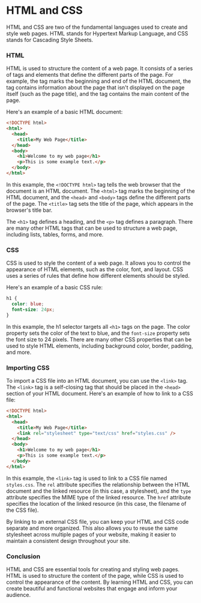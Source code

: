 # HTML and CSS

HTML and CSS are two of the fundamental languages used to create and style web pages. HTML stands for Hypertext Markup Language, and CSS stands for Cascading Style Sheets.

### HTML

HTML is used to structure the content of a web page. It consists of a series of tags and elements that define the different parts of the page. For example, the <html> tag marks the beginning and end of the HTML document, the <head> tag contains information about the page that isn't displayed on the page itself (such as the page title), and the <body> tag contains the main content of the page.

Here's an example of a basic HTML document:

```html
<!DOCTYPE html>
<html>
  <head>
    <title>My Web Page</title>
  </head>
  <body>
    <h1>Welcome to my web page</h1>
    <p>This is some example text.</p>
  </body>
</html>
```

In this example, the `<!DOCTYPE html>` tag tells the web browser that the document is an HTML document. The `<html>` tag marks the beginning of the HTML document, and the `<head>` and `<body>` tags define the different parts of the page. The `<title>` tag sets the title of the page, which appears in the browser's title bar.

The `<h1>` tag defines a heading, and the `<p>` tag defines a paragraph. There are many other HTML tags that can be used to structure a web page, including lists, tables, forms, and more.

### CSS

CSS is used to style the content of a web page. It allows you to control the appearance of HTML elements, such as the color, font, and layout. CSS uses a series of rules that define how different elements should be styled.

Here's an example of a basic CSS rule:

```css
h1 {
  color: blue;
  font-size: 24px;
}
```

In this example, the h1 selector targets all `<h1>` tags on the page. The color property sets the color of the text to blue, and the `font-size` property sets the font size to 24 pixels. There are many other CSS properties that can be used to style HTML elements, including background color, border, padding, and more.

### Importing CSS

To import a CSS file into an HTML document, you can use the `<link>` tag. The `<link>` tag is a self-closing tag that should be placed in the `<head>` section of your HTML document. Here's an example of how to link to a CSS file:

```html
<!DOCTYPE html>
<html>
  <head>
    <title>My Web Page</title>
    <link rel="stylesheet" type="text/css" href="styles.css" />
  </head>
  <body>
    <h1>Welcome to my web page</h1>
    <p>This is some example text.</p>
  </body>
</html>
```

In this example, the `<link>` tag is used to link to a CSS file named `styles.css`. The `rel` attribute specifies the relationship between the HTML document and the linked resource (in this case, a stylesheet), and the `type` attribute specifies the MIME type of the linked resource. The `href` attribute specifies the location of the linked resource (in this case, the filename of the CSS file).

By linking to an external CSS file, you can keep your HTML and CSS code separate and more organized. This also allows you to reuse the same stylesheet across multiple pages of your website, making it easier to maintain a consistent design throughout your site.

### Conclusion

HTML and CSS are essential tools for creating and styling web pages. HTML is used to structure the content of the page, while CSS is used to control the appearance of the content. By learning HTML and CSS, you can create beautiful and functional websites that engage and inform your audience.
